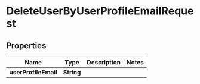 

# DeleteUserByUserProfileEmailRequest


## Properties

| Name | Type | Description | Notes |
|------------ | ------------- | ------------- | -------------|
|**userProfileEmail** | **String** |  |  |



